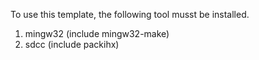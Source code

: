 To use this template, the following tool musst be installed.

1. mingw32 (include mingw32-make)
2. sdcc (include packihx)